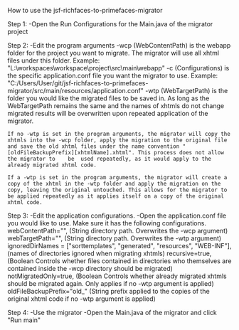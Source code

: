 How to use the jsf-richfaces-to-primefaces-migrator

Step 1:
-Open the Run Configurations for the Main.java of the migrator project

Step 2:
-Edit the program arguments
	-wcp (WebContentPath) is the webapp folder for the project you want to migrate. The migrator will use all xhtml files under this folder. Example:
		"L:\workspaces\workspace\project\src\main\webapp"
	-c (Configurations) is the specific application.conf file you want the migrator to use. Example:
		"C:/Users/User/git/jsf-richfaces-to-primefaces-migrator/src/main/resources/application.conf"
	-wtp (WebTargetPath) is the folder you would like the migrated files to be saved in. As long as the WebTargetPath remains the same and the names of xhtmls do not change 	migrated results will be overwritten upon repeated application of the migrator.
	
	If no -wtp is set in the program arguments, the migrator will copy the xhtmls into the -wcp folder, apply the migration to the original file
	and save the old xhtml files under the name convention "[oldFileBackupPrefix][xhtmlName].xhtml". This process does not allow the migrator to 	be 	used repeatedly, as it would apply to the already migrated xhtml code.
	
	If a -wtp is set in the program arguments, the migrator will create a copy of the xhtml in the -wtp folder and apply the migration on the 	copy, leaving the original untouched. This allows for the migrator to be applied repeatedly as it applies itself on a copy of the original 	xhtml code.
	
Step 3:
-Edit the application configurations.
-Open the application.conf file you would like to use. Make sure it has the following configurations.
 	webContentPath="", (String directory path. Overwrites the -wcp argument)
    webTargetPath="", (String directory path. Overwrites the -wtp argument)
    ignoredDirNames = ["sorttemplates", "generated", "resources", "WEB-INF"], (names of directories ignored when migrating xhtmls)
    recursive=true, (Boolean Controls whether files contained in directories who themselves are contained inside the -wcp directory should be migrated)
    notMigratedOnly=true, (Boolean Controls whether already migrated xhtmls should be migrated again. Only applies if no -wtp argument is applied)
    oldFileBackupPrefix="old_" (String prefix applied to the copies of the original xhtml code if no -wtp argument is applied)
    
    
Step 4:
-Use the migrator
-Open the Main.java of the migrator and click "Run main"